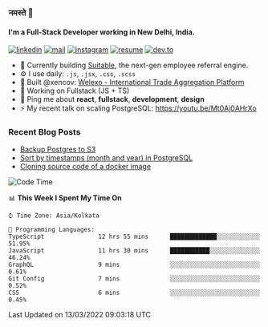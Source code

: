 ### नमस्ते 🙏

#### I'm a Full-Stack Developer working in New Delhi, India.

[![linkedin](https://img.shields.io/badge/linkedin-%230077B5.svg)](https://linkedin.com/in/sambhav2612)
[![mail](https://img.shields.io/badge/gmail-D14836)](mailto:sambhavjain2612@gmail.com)
[![instagram](https://img.shields.io/badge/instagram-%23E4405F.svg)](https://instagram.com/sambhav2612)
[![resume](https://img.shields.io/badge/resume-%23#FFFF00.svg)](https://mega.nz/file/IjA3yaoB#BFfQg1-aKva0piAd_wWs8Hf5dlnYRQ2ZkwtYwNMzBhA)
[![dev.to](https://img.shields.io/badge/dev.to-000000.svg)](https://dev.to/sambhav2612)

- 🏢 Currently building [Suitable](https://suitable.ai), the next-gen employee referral engine.
- ⚙️ I use daily: `.js`, `.jsx`, `.css`, `.scss`
- 💅 Built @xencov: [Welexo - International Trade Aggregation Platform](https://welexo.com)
- 🌱 Working on Fullstack (JS + TS)
- 💬 Ping me about **react**, **fullstack**, **development**, **design**
- ⚡️ My recent talk on scaling PostgreSQL: https://youtu.be/Mt0Aj0AHrXo

### Recent Blog Posts
<!-- BLOG-POST-LIST:START -->
- [Backup Postgres to S3](https://dev.to/sambhav2612/backup-postgres-to-s3-2nkk)
- [Sort by timestamps &lpar;month and year&rpar; in PostgreSQL](https://dev.to/sambhav2612/sort-by-timestamps-in-postgresql-2f2h)
- [Cloning source code of a docker image](https://dev.to/sambhav2612/reverse-engineering-a-docker-image-i8c)
<!-- BLOG-POST-LIST:END -->

<!--START_SECTION:waka-->
![Code Time](http://img.shields.io/badge/Code%20Time-1%2C702%20hrs%201%20min-blue)

📊 **This Week I Spent My Time On** 

```text
⌚︎ Time Zone: Asia/Kolkata

💬 Programming Languages: 
TypeScript               12 hrs 55 mins      █████████████░░░░░░░░░░░░   51.95% 
JavaScript               11 hrs 30 mins      ███████████░░░░░░░░░░░░░░   46.24% 
GraphQL                  9 mins              ░░░░░░░░░░░░░░░░░░░░░░░░░   0.61% 
Git Config               7 mins              ░░░░░░░░░░░░░░░░░░░░░░░░░   0.52% 
CSS                      6 mins              ░░░░░░░░░░░░░░░░░░░░░░░░░   0.45%

```


 Last Updated on 13/03/2022 09:03:18 UTC
<!--END_SECTION:waka-->
